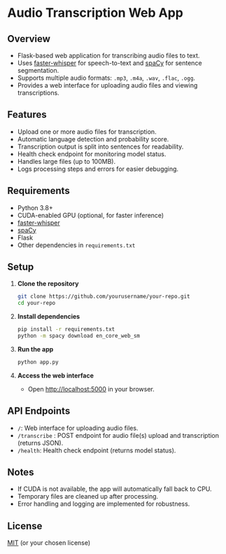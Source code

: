 # Audio Transcription Web App

## Overview
- Flask-based web application for transcribing audio files to text.
- Uses [faster-whisper](https://github.com/SYSTRAN/faster-whisper) for speech-to-text and [spaCy](https://spacy.io/) for sentence segmentation.
- Supports multiple audio formats: `.mp3`, `.m4a`, `.wav`, `.flac`, `.ogg`.
- Provides a web interface for uploading audio files and viewing transcriptions.

## Features
- Upload one or more audio files for transcription.
- Automatic language detection and probability score.
- Transcription output is split into sentences for readability.
- Health check endpoint for monitoring model status.
- Handles large files (up to 100MB).
- Logs processing steps and errors for easier debugging.

## Requirements
- Python 3.8+
- CUDA-enabled GPU (optional, for faster inference)
- [faster-whisper](https://github.com/SYSTRAN/faster-whisper)
- [spaCy](https://spacy.io/)
- Flask
- Other dependencies in `requirements.txt`

## Setup

1. **Clone the repository**
   ```sh
   git clone https://github.com/yourusername/your-repo.git
   cd your-repo
   ```

2. **Install dependencies**
   ```sh
   pip install -r requirements.txt
   python -m spacy download en_core_web_sm
   ```

3. **Run the app**
   ```sh
   python app.py
   ```

4. **Access the web interface**
   - Open [http://localhost:5000](http://localhost:5000) in your browser.

## API Endpoints

- `/`: Web interface for uploading audio files.
- `/transcribe` : POST endpoint for audio file(s) upload and transcription (returns JSON).
- `/health`: Health check endpoint (returns model status).

## Notes
- If CUDA is not available, the app will automatically fall back to CPU.
- Temporary files are cleaned up after processing.
- Error handling and logging are implemented for robustness.

## License
[MIT](LICENSE) (or your chosen license)
